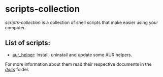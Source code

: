 # scripts-collection
*scripts-collection* is a collection of shell scripts that make easier using your computer.

## List of scripts:
- [aur_helper](/scripts/aur_helper): Install, uninstall and update some AUR helpers.

For more information about them read their respective documents in the [*docs*](/docs) folder.